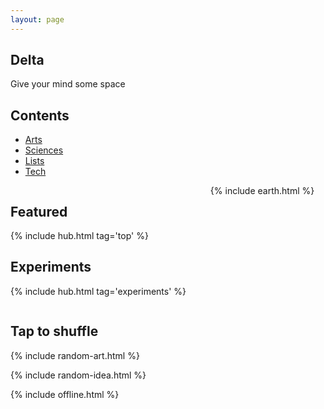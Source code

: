```yaml
---
layout: page
---
```



## Delta 
Give your mind some space

## Contents

<div style="margin-top:0.5rem">

<ul>
  <li><a href='/arts/'>Arts</a></li>
  <li><a href='/sciences/'>Sciences</a></li>
  <li><a href='/lists/'>Lists</a></li>
  <li><a href='/tech/'>Tech</a></li>
</ul>


</div>

<div class="columns is-vcentered">

<div class="column">

<h2>Featured</h2>

{% include hub.html tag='top' %}

<h2>Experiments</h2>

{% include hub.html tag='experiments' %}

</div>

<div class="column">
  {% include earth.html %}
</div>

</div>




## Tap to shuffle   

{% include random-art.html %}

{% include random-idea.html %}


{% include offline.html  %}



